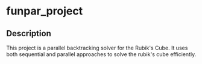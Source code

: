 # funpar_project
 
## Description
This project is a parallel backtracking solver for the Rubik's Cube. It uses both sequential and parallel approaches to solve the  rubik's cube efficiently.



